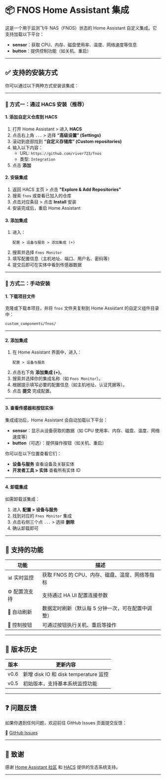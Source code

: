 
# 📦 FNOS Home Assistant 集成

这是一个用于监测飞牛 NAS（FNOS）状态的 Home Assistant 自定义集成。它支持加载以下平台：

- **sensor**：获取 CPU、内存、磁盘使用率、温度、网络速度等信息
- **button**：提供控制功能（如关机、重启）

---

## ✅ 支持的安装方式

你可以通过以下两种方式安装该集成：

---

### 🚀 方式一：通过 HACS 安装（推荐）



#### 1. 添加自定义仓库到 HACS

1. 打开 Home Assistant > 进入 **HACS**
2. 点击右上角 `...` > 选择 **“高级设置” (Settings)**
3. 滚动到底部找到 **“自定义存储库” (Custom repositories)**
4. 输入以下内容：
   - URL: `https://github.com/river723/fnos`
   - 类型: `Integration`
5. 点击 **添加**

#### 2. 安装集成

1. 返回 HACS 主页 > 点击 **"Explore & Add Repositories"**
2. 搜索 `fnos` 或查看已加入的仓库
3. 点击对应条目 > 点击 **Install** 安装
4. 安装完成后，重启 Home Assistant

#### 3. 添加集成

1. 进入：
   ```
   配置 > 设备与服务 > 添加集成 (+)
   ```
2. 搜索并选择 `Fnos Monitor`
3. 填写配置信息（主机地址、端口、用户名、密码等）
4. 提交后即可在实体中看到传感器数据

---

### 💾 方式二：手动安装

#### 1. 下载项目文件

克隆或下载本项目，并将 `fnos` 文件夹复制到 Home Assistant 的自定义组件目录中：

```bash
custom_components/fnos/
```

---

#### 2. 添加集成

1. 在 Home Assistant 界面中，进入：
   ```
   配置 > 设备与服务
   ```
2. 点击右下角 **添加集成 (+)**。
3. 搜索并选择你的集成名称（如 `Fnos Monitor`）。
4. 根据提示填写必要的配置信息（如主机地址、认证凭据等）。
5. 点击 **提交** 完成配置。

---

#### 3. 查看传感器和按钮实体

集成成功后，Home Assistant 会自动加载以下平台：

- **sensor**：显示从设备获取的数据（如 CPU 使用率、内存、磁盘、温度、网络速度等）
- **button**（可选）：提供操作按钮（如关机、重启）

你可以在以下位置查看它们：

- **设备与服务** 查看设备及关联实体
- **开发者工具 > 实体** 查看所有实体 ID

---

#### 4. 卸载集成

如需卸载该集成：

1. 进入 **配置 > 设备与服务**
2. 找到对应的 `Fnos Monitor` 集成
3. 点击右侧三个点 `...` > 选择 **删除**
4. 确认卸载即可

---

## 🧪 支持的功能

| 功能 | 描述 |
|------|------|
| 📊 实时监控 | 获取 FNOS 的 CPU、内存、磁盘、温度、网络等指标 |
| ⚙️ 配置流支持 | 支持通过 HA UI 配置连接参数 |
| 🔄 自动刷新 | 数据定时刷新（默认每 5 分钟一次，可在配置中调整） |
| 🔘 控制按钮 | 可通过按钮执行关机、重启等操作 |

---

## 📄 版本历史

| 版本 | 更新内容 |
|------|----------|
| v0.6 | 新增 disk IO 和 disk temperature 监控 |
| v0.5 | 初始版本，支持基本系统监控功能 |

---

## ❓ 问题反馈

如果你遇到任何问题，欢迎前往 GitHub Issues 页面提交反馈：

🔗 [GitHub Issues](https://github.com/river723/fnos/issues)

---

## 📝 致谢

感谢 [Home Assistant 社区](https://community.home-assistant.io/) 和 [HACS](https://hacs.xyz/) 提供的生态系统支持。

--- 

